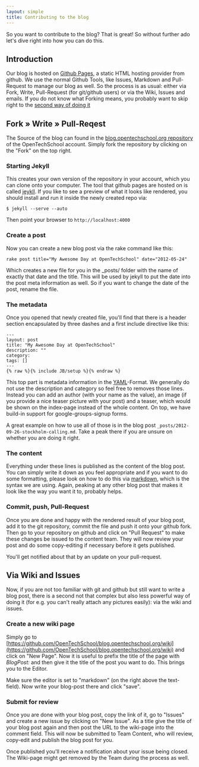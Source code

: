 ```yaml
---
layout: simple
title: Contributing to the blog
---
```


So you want to contribute to the blog? That is great! So without further ado let's dive right into how you can do this.

## Introduction
Our blog is hosted on [Github Pages](http://pages.github.com), a static HTML hosting provider from github. We use the normal Github Tools, like Issues, Markdown and Pull-Request to manage our blog as well. So the process is as usual: either via Fork, Write, Pull-Request (for git/github users) or via the Wiki, Issues and emails. If you do not know what Forking means, you probably want to skip right to the [second way of doing it](#via_wiki_and_issues)

## Fork &raquo; Write &raquo; Pull-Reqest
The Source of the blog can found in the [blog.opentechschool.org repository](https://github.com/OpenTechSchool/blog.opentechschool.org) of the OpenTechSchool account. Simply fork the repository by clicking on the "Fork" on the top right.

### Starting Jekyll
This creates your own version of the repository in your account, which you can clone onto your computer. The tool that github pages are hosted on is called [jeykll](https://github.com/mojombo/jekyll/wiki). If you like to see a preview of what it looks like rendered, you should install and run it inside the newly created repo via:

``$ jekyll --serve --auto``

Then point your browser to ``http://localhost:4000``

### Create a post
Now you can create a new blog post via the rake command like this:

``rake post title="My Awesome Day at OpenTechSchool" date="2012-05-24"``

Which creates a new file for you in the _posts/ folder with the name of exactly that date and the title. This will be used by jekyll to put the date into the post meta information as well. So if you want to change the date of the post, rename the file.

### The metadata
Once you opened that newly created file, you'll find that there is a header section encapsulated by three dashes and a first include directive like this:

    ---
    layout: post
    title: "My Awesome Day at OpenTechSchool"
    description: ""
    category: 
    tags: []
    ---
    {% raw %}{% include JB/setup %}{% endraw %}

This top part is metadata information in the [YAML](http://en.wikipedia.org/wiki/YAML)-Format. We generally do not use the description and category so feel free to removes those lines. Instead you can add an author (with your name as the value), an image (if you provide a nice teaser picture with your post) and a teaser, which would be shown on the index-page instead of the whole content. On top, we have build-in support for google-groups-signup forms.

A great example on how to use all of those is in the blog post ``_posts/2012-09-26-stockholm-calling.md``. Take a peak there if you are unsure on whether you are doing it right.

### The content

Everything under these lines is published as the content of the blog post. You can simply write it down as you feel appropriate and if you want to do some formatting, please look on how to do this via [markdown](http://daringfireball.net/projects/markdown/syntax), which is the syntax we are using. Again, peaking at any other blog post that makes it look like the way you want it to, probably helps.

### Commit, push, Pull-Request

Once you are done and happy with the rendered result of your blog post, add it to the git repository, commit the file and push it onto your github fork. Then go to your repository on github and click on "Pull Request" to make these changes be issued to the content team. They will now review your post and do some copy-editing if necessary before it gets published.

You'll get notified about that by an update on your pull-request.

## Via Wiki and Issues
Now, if you are not too familiar with git and github but still want to write a blog post, there is a second not that complex but also less powerful way of doing it (for e.g. you can't really attach any pictures easily): via the wiki and issues.

### Create a new wiki page

Simply go to [https://github.com/OpenTechSchool/blog.opentechschool.org/wiki](https://github.com/OpenTechSchool/blog.opentechschool.org/wiki) and click on "New Page". Now it is useful to prefix the title of the page with _BlogPost:_ and then give it the title of the post you want to do. This brings you to the Editor.

Make sure the editor is set to "markdown" (on the right above the text-field). Now write your blog-post there and click "save".

### Submit for review
Once you are done with your blog post, copy the link of it, go to "Issues" and create a new issue by clicking on "New Issue". As a title give the title of your blog post again and then post the URL to the wiki-page into the comment field. This will now be submitted to Team Content, who will review, copy-edit and publish the blog post for you.

Once published you'll receive a notification about your issue being closed. The Wiki-page might get removed by the Team during the process as well.
